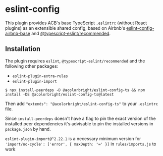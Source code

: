 # eslint-config

This plugin provides ACB's base TypeScript `.eslintrc` (without React plugins) as an extensible shared config, based on Airbnb's
[eslint-config-airbnb-base](https://github.com/airbnb/javascript/tree/master/packages/eslint-config-airbnb-base) and [@typescript-eslint/recommended](https://github.com/typescript-eslint/typescript-eslint/blob/1c1b572c3000d72cfe665b7afbada0ec415e7855/packages/eslint-plugin/src/configs/recommended.ts).

## Installation

The plugin requires `eslint`, `@typescript-eslint/recommended` and the following other packages:

- `eslint-plugin-extra-rules`
- `eslint-plugin-import`

```shell
$ npx install-peerdeps -D @acolorbright/eslint-config-ts && npm install -DE @acolorbright/eslint-config-ts@latest
```

Then add `"extends": "@acolorbright/eslint-config-ts"` to your `.eslintrc` file.

Since `install-peerdeps` doesn't have a flag to pin the exact version of the installed peer dependencies it's advisable to pin the installed versions in `package.json` by hand.

`eslint-plugin-import@^2.22.1` is a necessary minimum version for `'import/no-cycle': ['error', { maxDepth: '∞' }]` in `rules/imports.js` to work
